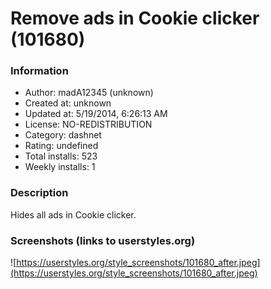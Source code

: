 # Remove ads in Cookie clicker (101680)

### Information
- Author: madA12345 (unknown)
- Created at: unknown
- Updated at: 5/19/2014, 6:26:13 AM
- License: NO-REDISTRIBUTION
- Category: dashnet
- Rating: undefined
- Total installs: 523
- Weekly installs: 1


### Description
Hides all ads in Cookie clicker.


### Screenshots (links to userstyles.org)
![https://userstyles.org/style_screenshots/101680_after.jpeg](https://userstyles.org/style_screenshots/101680_after.jpeg)


